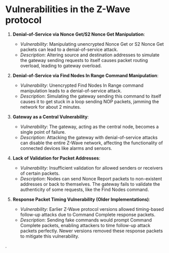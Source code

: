 # Vulnerabilities in the Z-Wave protocol 

1. **Denial-of-Service via Nonce Get/S2 Nonce Get Manipulation**:
   - *Vulnerability*: Manipulating unencrypted Nonce Get or S2 Nonce Get packets can lead to a denial-of-service attack.
   - *Description*: Altering source and destination addresses to simulate the gateway sending requests to itself causes packet routing overload, leading to gateway overload.

2. **Denial-of-Service via Find Nodes In Range Command Manipulation**:
   - *Vulnerability*: Unencrypted Find Nodes In Range command manipulation leads to a denial-of-service attack.
   - *Description*: Simulating the gateway sending this command to itself causes it to get stuck in a loop sending NOP packets, jamming the network for about 2 minutes.

3. **Gateway as a Central Vulnerability**:
   - *Vulnerability*: The gateway, acting as the central node, becomes a single point of failure.
   - *Description*: Attacking the gateway with denial-of-service attacks can disable the entire Z-Wave network, affecting the functionality of connected devices like alarms and sensors.

4. **Lack of Validation for Packet Addresses**:
   - *Vulnerability*: Insufficient validation for allowed senders or receivers of certain packets.
   - *Description*: Nodes can send Nonce Report packets to non-existent addresses or back to themselves. The gateway fails to validate the authenticity of some requests, like the Find Nodes command.

5. **Response Packet Timing Vulnerability (Older Implementations)**:
   - *Vulnerability*: Earlier Z-Wave protocol versions allowed timing-based follow-up attacks due to Command Complete response packets.
   - *Description*: Sending fake commands would prompt Command Complete packets, enabling attackers to time follow-up attack packets perfectly. Newer versions removed these response packets to mitigate this vulnerability.

.
